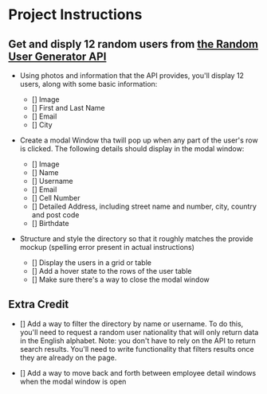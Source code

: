 # Project Instructions
## Get and disply 12 random users from [the Random User Generator API](https://randomuser.me/)
- Using photos and information that the API provides, you'll display 12 users, along with some basic information:
    - [] Image
    - [] First and Last Name
    - [] Email
    - [] City

- Create a modal Window tha twill pop up when any part of the user's row is clicked. The following details should display in the modal window:
    - [] Image
    - [] Name
    - [] Username
    - [] Email
    - [] Cell Number
    - [] Detailed Address, including street name and number, city, country and post code
    - [] Birthdate

- Structure and style the directory so that it roughly matches the provide mockup (spelling error present in actual instructions)
    - [] Display the users in a grid or table
    - [] Add a hover state to the rows of the user table
    - [] Make sure there's a way to close the modal window

## Extra Credit
- [] Add a way to filter the directory by name or username. To do this, you'll need to request a random user nationality that will only return data in the English alphabet. Note: you don't have to rely on the API to return search results. You'll need to write functionality that filters results once they are already on the page.

- [] Add a way to move back and forth between employee detail windows when the modal window is open
